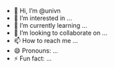 - 👋 Hi, I’m @univn
- 👀 I’m interested in ...
- 🌱 I’m currently learning ...
- 💞️ I’m looking to collaborate on ...
- 📫 How to reach me ...
- 😄 Pronouns: ...
- ⚡ Fun fact: ...

<!---
univn/univn is a ✨ special ✨ repository because its `README.md` (this file) appears on your GitHub profile.
You can click the Preview link to take a look at your changes.
--->
